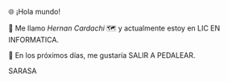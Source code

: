 🌐 ¡Hola mundo!

👋 Me llamo _Hernan Cardachi_
🗺️ y actualmente estoy en LIC EN INFORMATICA.

📆 En los próximos días, me gustaría SALIR A PEDALEAR.

SARASA